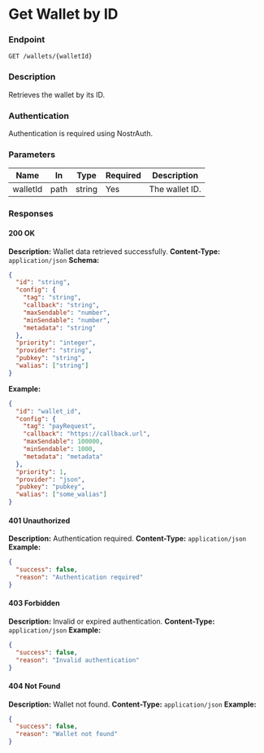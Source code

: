 # Get Wallet by ID

### Endpoint

`GET /wallets/{walletId}`

### Description

Retrieves the wallet by its ID.

### Authentication

Authentication is required using NostrAuth.

### Parameters

| Name     | In   | Type   | Required | Description    |
| -------- | ---- | ------ | -------- | -------------- |
| walletId | path | string | Yes      | The wallet ID. |

### Responses

#### 200 OK

**Description:** Wallet data retrieved successfully.
**Content-Type:** `application/json`
**Schema:**

```json
{
  "id": "string",
  "config": {
    "tag": "string",
    "callback": "string",
    "maxSendable": "number",
    "minSendable": "number",
    "metadata": "string"
  },
  "priority": "integer",
  "provider": "string",
  "pubkey": "string",
  "walias": ["string"]
}
```

**Example:**

```json
{
  "id": "wallet_id",
  "config": {
    "tag": "payRequest",
    "callback": "https://callback.url",
    "maxSendable": 100000,
    "minSendable": 1000,
    "metadata": "metadata"
  },
  "priority": 1,
  "provider": "json",
  "pubkey": "pubkey",
  "walias": ["some_walias"]
}
```

#### 401 Unauthorized

**Description:** Authentication required.
**Content-Type:** `application/json`
**Example:**

```json
{
  "success": false,
  "reason": "Authentication required"
}
```

#### 403 Forbidden

**Description:** Invalid or expired authentication.
**Content-Type:** `application/json`
**Example:**

```json
{
  "success": false,
  "reason": "Invalid authentication"
}
```

#### 404 Not Found

**Description:** Wallet not found.
**Content-Type:** `application/json`
**Example:**

```json
{
  "success": false,
  "reason": "Wallet not found"
}
```

